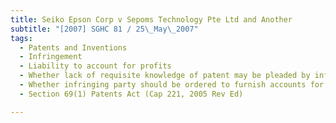 ```yaml
---
title: Seiko Epson Corp v Sepoms Technology Pte Ltd and Another 
subtitle: "[2007] SGHC 81 / 25\_May\_2007"
tags:
  - Patents and Inventions
  - Infringement
  - Liability to account for profits
  - Whether lack of requisite knowledge of patent may be pleaded by infringing party after consent judgment reached to limit period of infringement for accounting purposes
  - Whether infringing party should be ordered to furnish accounts for period of infringement asserted by party alleging infringement
  - Section 69(1) Patents Act (Cap 221, 2005 Rev Ed)

---
```


